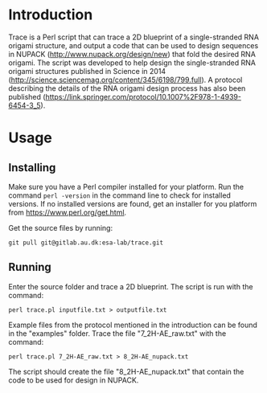 # Introduction
Trace is a Perl script that can trace a 2D blueprint of a single-stranded RNA origami structure, and output a code that can be used to design sequences in NUPACK (http://www.nupack.org/design/new) that fold the desired RNA origami. The script was developed to help design the single-stranded RNA origami structures published in Science in 2014 (http://science.sciencemag.org/content/345/6198/799.full). A protocol describing the details of the RNA origami design process has also been published (https://link.springer.com/protocol/10.1007%2F978-1-4939-6454-3_5).
# Usage
## Installing
Make sure you have a Perl compiler installed for your platform. Run the command `perl -version` in the command line to check for installed versions. If no installed versions are found, get an installer for you platform from https://www.perl.org/get.html.

Get the source files by running:
```
git pull git@gitlab.au.dk:esa-lab/trace.git
```
## Running
Enter the source folder and trace a 2D blueprint. The script is run with the command:
```
perl trace.pl inputfile.txt > outputfile.txt
```
Example files from the protocol mentioned in the introduction can be found in the "examples" folder. Trace the file "7_2H-AE_raw.txt" with the command:
```
perl trace.pl 7_2H-AE_raw.txt > 8_2H-AE_nupack.txt
```
The script should create the file "8_2H-AE_nupack.txt" that contain the code to be used for design in NUPACK.
